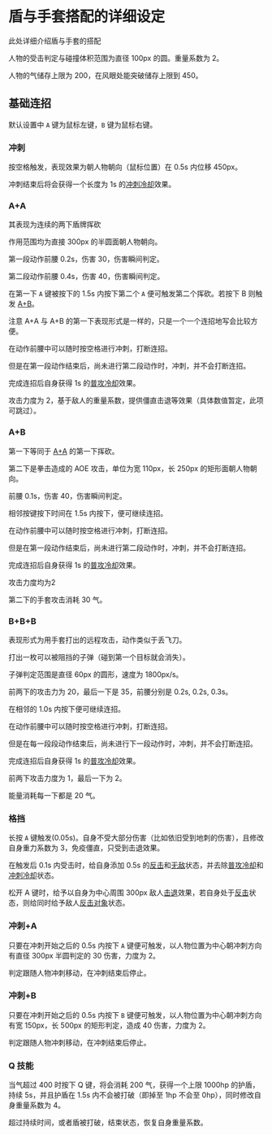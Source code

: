 # 盾与手套搭配的详细设定

此处详细介绍盾与手套的搭配

人物的受击判定与碰撞体积范围为直径 100px 的圆。重量系数为 2。

人物的气储存上限为 200，在风眼处能突破储存上限到 450。

## 基础连招

默认设置中 `A` 键为鼠标左键，`B` 键为鼠标右键。

### 冲刺

按空格触发，表现效果为朝人物朝向（鼠标位置）在 0.5s 内位移 450px。

冲刺结束后将会获得一个长度为 1s 的[冲刺冷却](combat/state.md#冲刺冷却)效果。

### A+A

其表现为连续的两下盾牌挥砍

作用范围均为直接 300px 的半圆面朝人物朝向。

第一段动作前腰 0.2s，伤害 30，伤害瞬间判定。

第二段动作前腰 0.4s，伤害 40，伤害瞬间判定。

在第一下 `A` 键被按下的 1.5s 内按下第二个 `A` 便可触发第二个挥砍。若按下 B 则触发 [A+B](#A+B)。

注意 A+A 与 A+B 的第一下表现形式是一样的，只是一个一个连招地写会比较方便。

在动作前腰中可以随时按空格进行冲刺，打断连招。

但是在第一段动作结束后，尚未进行第二段动作时，冲刺，并不会打断连招。

完成连招后自身获得 1s 的[普攻冷却](combat/state.md#普攻冷却)效果。

攻击力度为 2，基于敌人的重量系数，提供僵直击退等效果（具体数值暂定，此项可跳过）。

### A+B

第一下等同于 [A+A](#A+A) 的第一下挥砍。

第二下是拳击造成的 AOE 攻击，单位为宽 110px，长 250px 的矩形面朝人物朝向。

前腰 0.1s，伤害 40，伤害瞬间判定。

相邻按键按下时间在 1.5s 内按下，便可继续连招。

在动作前腰中可以随时按空格进行冲刺，打断连招。

但是在第一段动作结束后，尚未进行第二段动作时，冲刺，并不会打断连招。

完成连招后自身获得 1s 的[普攻冷却](combat/state.md#普攻冷却)效果。

攻击力度均为2

第二下的手套攻击消耗 30 气。

### B+B+B

表现形式为用手套打出的远程攻击，动作类似于丢飞刀。

打出一枚可以被阻挡的子弹（碰到第一个目标就会消失）。

子弹判定范围是直径 60px 的圆形，速度为 1800px/s。

前两下的攻击力为 20，最后一下是 35，前腰分别是 0.2s, 0.2s, 0.3s。

在相邻的 1.0s 内按下便可继续连招。

在动作前腰中可以随时按空格进行冲刺，打断连招。

但是在每一段段动作结束后，尚未进行下一段动作时，冲刺，并不会打断连招。

完成连招后自身获得 1s 的[普攻冷却](combat/state.md#普攻冷却)效果。

前两下攻击力度为 1，最后一下为 2。

能量消耗每一下都是 20 气。

### 格挡

长按 `A` 键触发(0.05s)。自身不受大部分伤害（比如依旧受到地刺的伤害），且修改自身重力系数为 3，免疫僵直，只受到击退效果。

在触发后 0.1s 内受击时，给自身添加 0.5s 的[反击](combat/state.md#反击)和[无敌](combat/state.md#无敌)状态，并去除[普攻冷却](combat/state.md#普攻冷却)和[冲刺冷却](combat/state.md#冲刺冷却)状态。

松开 A 键时，给予以自身为中心周围 300px 敌人[击退](combat/effect.md#击退)效果，若自身处于[反击](combat/state.md#反击)状态，则给同时给予敌人[反击对象](combat/state.md#反击对象)状态。

### 冲刺+A

只要在冲刺开始之后的 0.5s 内按下 `A` 键便可触发，以人物位置为中心朝冲刺方向有直径 300px 半圆判定的 30 伤害，力度为 2。

判定跟随人物冲刺移动，在冲刺结束后停止。

### 冲刺+B

只要在冲刺开始之后的 0.5s 内按下 `B` 键便可触发，以人物位置为中心朝冲刺方向有宽 150px，长 500px 的矩形判定，造成 40 伤害，力度为 2。

判定跟随人物冲刺移动，在冲刺结束后停止。

### Q 技能

当气超过 400 时按下 Q 键，将会消耗 200 气，获得一个上限 1000hp 的护盾，持续 5s，并且护盾在 1.5s 内不会被打破（即掉至 1hp 不会至 0hp），同时修改自身重量系数为 4。

超过持续时间，或者盾被打破，结束状态，恢复自身重量系数。
